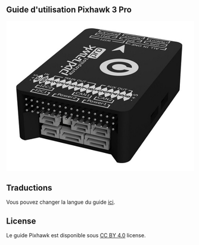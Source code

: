 ## Guide d'utilisation Pixhawk 3 Pro

![pixhawk](../images/pixhawk3D.jpg)


## Traductions

Vous pouvez changer la langue du guide [ici](https://pixhawk.drotek.com/).


## License

Le guide Pixhawk est disponible sous [CC BY 4.0](https://creativecommons.org/licenses/by/4.0/) license. 
